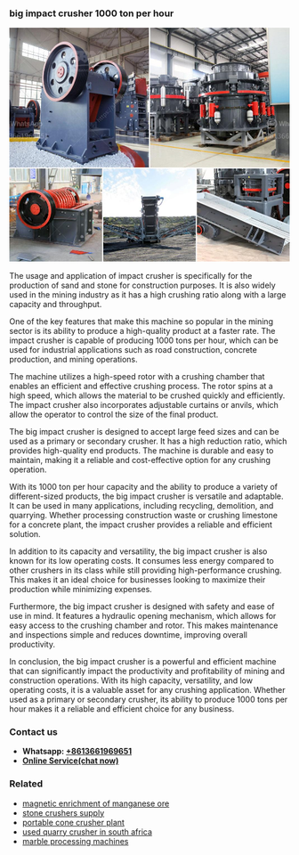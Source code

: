 <h3>big impact crusher 1000 ton per hour</h3><img src='1702952941.jpg' alt=''><p>The usage and application of impact crusher is specifically for the production of sand and stone for construction purposes. It is also widely used in the mining industry as it has a high crushing ratio along with a large capacity and throughput.</p><p>One of the key features that make this machine so popular in the mining sector is its ability to produce a high-quality product at a faster rate. The impact crusher is capable of producing 1000 tons per hour, which can be used for industrial applications such as road construction, concrete production, and mining operations.</p><p>The machine utilizes a high-speed rotor with a crushing chamber that enables an efficient and effective crushing process. The rotor spins at a high speed, which allows the material to be crushed quickly and efficiently. The impact crusher also incorporates adjustable curtains or anvils, which allow the operator to control the size of the final product.</p><p>The big impact crusher is designed to accept large feed sizes and can be used as a primary or secondary crusher. It has a high reduction ratio, which provides high-quality end products. The machine is durable and easy to maintain, making it a reliable and cost-effective option for any crushing operation.</p><p>With its 1000 ton per hour capacity and the ability to produce a variety of different-sized products, the big impact crusher is versatile and adaptable. It can be used in many applications, including recycling, demolition, and quarrying. Whether processing construction waste or crushing limestone for a concrete plant, the impact crusher provides a reliable and efficient solution.</p><p>In addition to its capacity and versatility, the big impact crusher is also known for its low operating costs. It consumes less energy compared to other crushers in its class while still providing high-performance crushing. This makes it an ideal choice for businesses looking to maximize their production while minimizing expenses.</p><p>Furthermore, the big impact crusher is designed with safety and ease of use in mind. It features a hydraulic opening mechanism, which allows for easy access to the crushing chamber and rotor. This makes maintenance and inspections simple and reduces downtime, improving overall productivity.</p><p>In conclusion, the big impact crusher is a powerful and efficient machine that can significantly impact the productivity and profitability of mining and construction operations. With its high capacity, versatility, and low operating costs, it is a valuable asset for any crushing application. Whether used as a primary or secondary crusher, its ability to produce 1000 tons per hour makes it a reliable and efficient choice for any business.</p><h3>Contact us</h3><ul><li><strong>Whatsapp:&nbsp;<a href="https://wa.me/8613661969651">+8613661969651</a></strong></li><li><a href="https://swt.shibang-china.com/?git&amp;zhl&amp;big impact crusher 1000 ton per hour"><strong>Online Service(chat now)</strong></a></li></ul><h3>Related</h3><ul><li><a href='magnetic enrichment of manganese ore.md'>magnetic enrichment of manganese ore</a></li><li><a href='stone crushers supply.md'>stone crushers supply</a></li><li><a href='portable cone crusher plant.md'>portable cone crusher plant</a></li><li><a href='used quarry crusher in south africa.md'>used quarry crusher in south africa</a></li><li><a href='marble processing machines.md'>marble processing machines</a></li></ul>